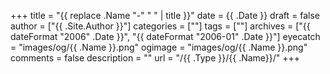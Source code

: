 +++
title = "{{ replace .Name "-" " " | title }}"
date = {{ .Date }}
draft = false
author = ["{{ .Site.Author }}"]
categories = [""]
tags = [""]
archives = ["{{ dateFormat "2006" .Date }}", "{{ dateFormat "2006-01" .Date }}"]
eyecatch = "images/og/{{ .Name }}.png"
ogimage = "images/og/{{ .Name }}.png"
comments = false
description = ""
url = "/{{ .Type }}/{{ .Name}}/"
+++
